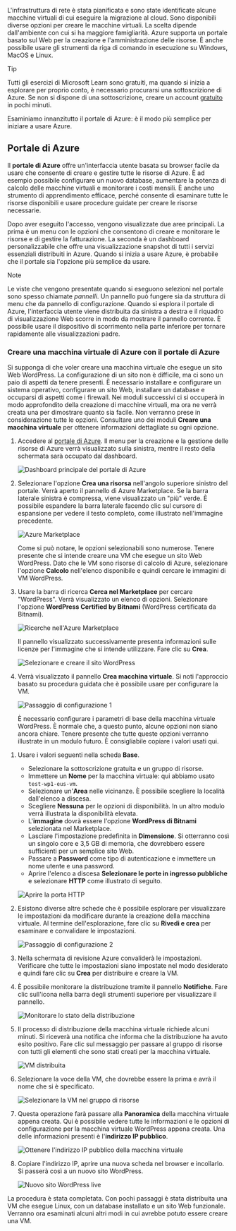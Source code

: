 L'infrastruttura di rete è stata pianificata e sono state identificate alcune macchine virtuali di cui eseguire la migrazione al cloud. Sono disponibili diverse opzioni per creare le macchine virtuali. La scelta dipende dall'ambiente con cui si ha maggiore famigliarità. Azure supporta un portale basato sul Web per la creazione e l'amministrazione delle risorse. È anche possibile usare gli strumenti da riga di comando in esecuzione su Windows, MacOS e Linux.

> [!TIP]
> Tutti gli esercizi di Microsoft Learn sono gratuiti, ma quando si inizia a esplorare per proprio conto, è necessario procurarsi una sottoscrizione di Azure. Se non si dispone di una sottoscrizione, creare un account [gratuito](https://azure.microsoft.com/free/?WT.mc_id=A261C142F) in pochi minuti.

Esaminiamo innanzitutto il portale di Azure: è il modo più semplice per iniziare a usare Azure.

## <a name="azure-portal"></a>Portale di Azure

Il **portale di Azure** offre un'interfaccia utente basata su browser facile da usare che consente di creare e gestire tutte le risorse di Azure. È ad esempio possibile configurare un nuovo database, aumentare la potenza di calcolo delle macchine virtuali e monitorare i costi mensili. È anche uno strumento di apprendimento efficace, perché consente di esaminare tutte le risorse disponibili e usare procedure guidate per creare le risorse necessarie.

Dopo aver eseguito l'accesso, vengono visualizzate due aree principali. La prima è un menu con le opzioni che consentono di creare e monitorare le risorse e di gestire la fatturazione. La seconda è un dashboard personalizzabile che offre una visualizzazione snapshot di tutti i servizi essenziali distribuiti in Azure. Quando si inizia a usare Azure, è probabile che il portale sia l'opzione più semplice da usare.

> [!NOTE]
> Le viste che vengono presentate quando si eseguono selezioni nel portale sono spesso chiamate _pannelli_. Un pannello può fungere sia da struttura di menu che da pannello di configurazione. Quando si esplora il portale di Azure, l'interfaccia utente viene distribuita da sinistra a destra e il riquadro di visualizzazione Web scorre in modo da mostrare il pannello corrente. È possibile usare il dispositivo di scorrimento nella parte inferiore per tornare rapidamente alle visualizzazioni padre.

### <a name="create-an-azure-vm-with-the-azure-portal"></a>Creare una macchina virtuale di Azure con il portale di Azure

Si supponga di che voler creare una macchina virtuale che esegue un sito Web WordPress. La configurazione di un sito non è difficile, ma ci sono un paio di aspetti da tenere presenti. È necessario installare e configurare un sistema operativo, configurare un sito Web, installare un database e occuparsi di aspetti come i firewall. Nei moduli successivi ci si occuperà in modo approfondito della creazione di macchine virtuali, ma ora ne verrà creata una per dimostrare quanto sia facile. Non verranno prese in considerazione tutte le opzioni. Consultare uno dei moduli **Creare una macchina virtuale** per ottenere informazioni dettagliate su ogni opzione.

1. Accedere al [portale di Azure](https://portal.azure.com?azure-portal=true). Il menu per la creazione e la gestione delle risorse di Azure verrà visualizzato sulla sinistra, mentre il resto della schermata sarà occupato dal dashboard.

    ![Dashboard principale del portale di Azure](../media-draft/3-dashboard-page.png)

1. Selezionare l'opzione **Crea una risorsa** nell'angolo superiore sinistro del portale. Verrà aperto il pannello di Azure Marketplace. Se la barra laterale sinistra è compressa, viene visualizzato un "più" verde. È possibile espandere la barra laterale facendo clic sul cursore di espansione per vedere il testo completo, come illustrato nell'immagine precedente.

    ![Azure Marketplace](../media-draft/3-create-new-resource.png)

    Come si può notare, le opzioni selezionabili sono numerose. Tenere presente che si intende creare una VM che esegue un sito Web WordPress. Dato che le VM sono risorse di calcolo di Azure, selezionare l'opzione **Calcolo** nell'elenco disponibile e quindi cercare le immagini di VM WordPress.

1. Usare la barra di ricerca **Cerca nel Marketplace** per cercare "WordPress". Verrà visualizzato un elenco di opzioni. Selezionare l'opzione **WordPress Certified by Bitnami** (WordPress certificata da Bitnami).

    ![Ricerche nell'Azure Marketplace](../media-draft/3-search-vm-image.png)

    Il pannello visualizzato successivamente presenta informazioni sulle licenze per l'immagine che si intende utilizzare. Fare clic su **Crea**.

    ![Selezionare e creare il sito WordPress](../media-draft/3-create-vm-image.png)

1. Verrà visualizzato il pannello **Crea macchina virtuale**. Si noti l'approccio basato su procedura guidata che è possibile usare per configurare la VM.

    ![Passaggio di configurazione 1](../media-draft/3-create-vm-1.png)

    È necessario configurare i parametri di base della macchina virtuale WordPress. È normale che, a questo punto, alcune opzioni non siano ancora chiare. Tenere presente che tutte queste opzioni verranno illustrate in un modulo futuro. È consigliabile copiare i valori usati qui.

<!-- TODO: fix subscription + resource group -->
1. Usare i valori seguenti nella scheda **Base**.
    - Selezionare la sottoscrizione gratuita e un gruppo di risorse.
    - Immettere un **Nome** per la macchina virtuale: qui abbiamo usato `test-wp1-eus-vm`.
    - Selezionare un'**Area** nelle vicinanze. È possibile scegliere la località dall'elenco a discesa.
    - Scegliere **Nessuna** per le opzioni di disponibilità. In un altro modulo verrà illustrata la disponibilità elevata.
    - L'**immagine** dovrà essere l'opzione **WordPress di Bitnami** selezionata nel Marketplace.
    - Lasciare l'impostazione predefinita in **Dimensione**. Si otterranno così un singolo core e 3,5 GB di memoria, che dovrebbero essere sufficienti per un semplice sito Web.
    - Passare a **Password** come tipo di autenticazione e immettere un nome utente e una password.
    - Aprire l'elenco a discesa **Selezionare le porte in ingresso pubbliche** e selezionare **HTTP** come illustrato di seguito.

    ![Aprire la porta HTTP](../media-draft/3-open-http-port.png)

1. Esistono diverse altre schede che è possibile esplorare per visualizzare le impostazioni da modificare durante la creazione della macchina virtuale. Al termine dell'esplorazione, fare clic su **Rivedi e crea** per esaminare e convalidare le impostazioni.

    ![Passaggio di configurazione 2](../media-draft/3-review-create-vm.png)

1. Nella schermata di revisione Azure convaliderà le impostazioni. Verificare che tutte le impostazioni siano impostate nel modo desiderato e quindi fare clic su **Crea** per distribuire e creare la VM.

1. È possibile monitorare la distribuzione tramite il pannello **Notifiche**. Fare clic sull'icona nella barra degli strumenti superiore per visualizzare il pannello.

    ![Monitorare lo stato della distribuzione](../media-draft/3-deploying.png)

1. Il processo di distribuzione della macchina virtuale richiede alcuni minuti. Si riceverà una notifica che informa che la distribuzione ha avuto esito positivo. Fare clic sul messaggio per passare al gruppo di risorse con tutti gli elementi che sono stati creati per la macchina virtuale.

    ![VM distribuita](../media-draft/3-deployment-succeeded.png)

1. Selezionare la voce della VM, che dovrebbe essere la prima e avrà il nome che si è specificato.

    ![Selezionare la VM nel gruppo di risorse](../media-draft/3-open-vm-properties.png)

1. Questa operazione farà passare alla **Panoramica** della macchina virtuale appena creata. Qui è possibile vedere tutte le informazioni e le opzioni di configurazione per la macchina virtuale WordPress appena creata. Una delle informazioni presenti è l'**indirizzo IP pubblico**.

    ![Ottenere l'indirizzo IP pubblico della macchina virtuale](../media-draft/3-public-ip-address.png)

11. Copiare l'indirizzo IP, aprire una nuova scheda nel browser e incollarlo. Si passerà così a un nuovo sito WordPress.

    ![Nuovo sito WordPress live](../media-draft/3-my-new-blog.png)

La procedura è stata completata. Con pochi passaggi è stata distribuita una VM che esegue Linux, con un database installato e un sito Web funzionale. Verranno ora esaminati alcuni altri modi in cui avrebbe potuto essere creare una VM.
